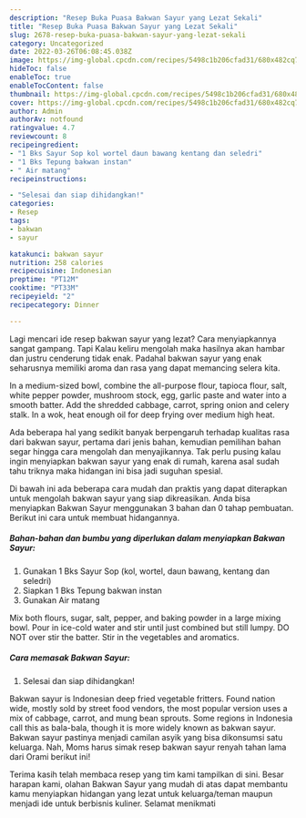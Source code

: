 ```yaml
---
description: "Resep Buka Puasa Bakwan Sayur yang Lezat Sekali"
title: "Resep Buka Puasa Bakwan Sayur yang Lezat Sekali"
slug: 2678-resep-buka-puasa-bakwan-sayur-yang-lezat-sekali
category: Uncategorized
date: 2022-03-26T06:08:45.038Z
image: https://img-global.cpcdn.com/recipes/5498c1b206cfad31/680x482cq70/bakwan-sayur-foto-resep-utama.jpg
hideToc: false
enableToc: true
enableTocContent: false
thumbnail: https://img-global.cpcdn.com/recipes/5498c1b206cfad31/680x482cq70/bakwan-sayur-foto-resep-utama.jpg
cover: https://img-global.cpcdn.com/recipes/5498c1b206cfad31/680x482cq70/bakwan-sayur-foto-resep-utama.jpg
author: Admin
authorAv: notfound
ratingvalue: 4.7
reviewcount: 8
recipeingredient:
- "1 Bks Sayur Sop kol wortel daun bawang kentang dan seledri"
- "1 Bks Tepung bakwan instan"
- " Air matang"
recipeinstructions:

- "Selesai dan siap dihidangkan!"
categories:
- Resep
tags:
- bakwan
- sayur

katakunci: bakwan sayur 
nutrition: 258 calories
recipecuisine: Indonesian
preptime: "PT12M"
cooktime: "PT33M"
recipeyield: "2"
recipecategory: Dinner

---
```



Lagi mencari ide resep bakwan sayur yang lezat? Cara menyiapkannya sangat gampang. Tapi Kalau keliru mengolah maka hasilnya akan hambar dan justru cenderung tidak enak. Padahal bakwan sayur yang enak seharusnya memiliki aroma dan rasa yang dapat memancing selera kita.


In a medium-sized bowl, combine the all-purpose flour, tapioca flour, salt, white pepper powder, mushroom stock, egg, garlic paste and water into a smooth batter. Add the shredded cabbage, carrot, spring onion and celery stalk. In a wok, heat enough oil for deep frying over medium high heat.

Ada beberapa hal yang sedikit banyak berpengaruh terhadap kualitas rasa dari bakwan sayur, pertama dari jenis bahan, kemudian pemilihan bahan segar hingga cara mengolah dan menyajikannya. Tak perlu pusing kalau ingin menyiapkan bakwan sayur yang enak di rumah, karena asal sudah tahu triknya maka hidangan ini bisa jadi suguhan spesial.


Di bawah ini ada beberapa cara mudah dan praktis yang dapat diterapkan untuk mengolah bakwan sayur yang siap dikreasikan. Anda bisa menyiapkan Bakwan Sayur menggunakan 3 bahan dan 0 tahap pembuatan. Berikut ini cara untuk membuat hidangannya.

<!--inarticleads1-->

##### Bahan-bahan dan bumbu yang diperlukan dalam menyiapkan Bakwan Sayur:

1. Gunakan 1 Bks Sayur Sop (kol, wortel, daun bawang, kentang dan seledri)
1. Siapkan 1 Bks Tepung bakwan instan
1. Gunakan  Air matang


Mix both flours, sugar, salt, pepper, and baking powder in a large mixing bowl. Pour in ice-cold water and stir until just combined but still lumpy. DO NOT over stir the batter. Stir in the vegetables and aromatics. 

<!--inarticleads2-->

##### Cara memasak Bakwan Sayur:


1. Selesai dan siap dihidangkan!

Bakwan sayur is Indonesian deep fried vegetable fritters. Found nation wide, mostly sold by street food vendors, the most popular version uses a mix of cabbage, carrot, and mung bean sprouts. Some regions in Indonesia call this as bala-bala, though it is more widely known as bakwan sayur. Bakwan sayur pastinya menjadi camilan asyik yang bisa dikonsumsi satu keluarga. Nah, Moms harus simak resep bakwan sayur renyah tahan lama dari Orami berikut ini! 

Terima kasih telah membaca resep yang tim kami tampilkan di sini. Besar harapan kami, olahan Bakwan Sayur yang mudah di atas dapat membantu kamu menyiapkan hidangan yang lezat untuk keluarga/teman maupun menjadi ide untuk berbisnis kuliner. Selamat menikmati
